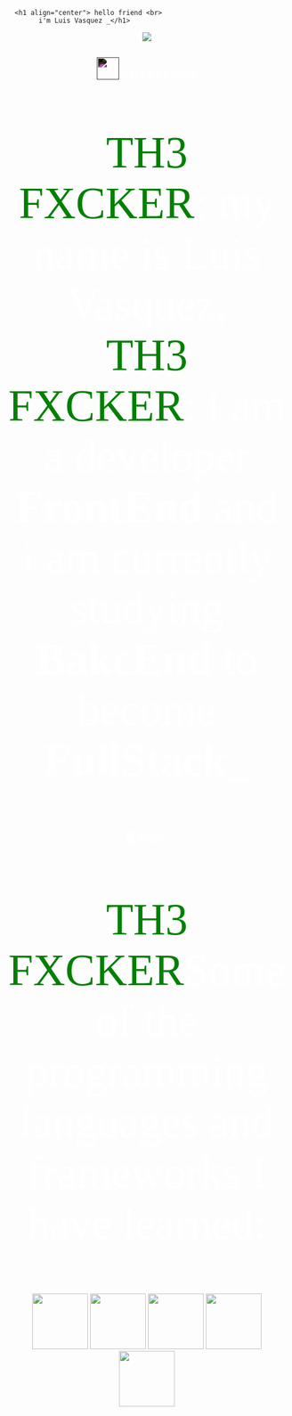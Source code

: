 <!DOCTYPE html>
<html lang="en">
<head>
      <meta charset="UTF-8">
      <meta http-equiv="X-UA-Compatible" content="IE=edge">
      <meta name="viewport" content="width=device-width, initial-scale=1.0">
      <link href="https://fonts.googleapis.com/css?family=Source+Code+Pro" rel="stylesheet">
</head>
<body>
      
      <h1 align="center"> hello friend <br>
            i'm Luis Vasquez _</h1>
<p align="center"><img src="https://c.tenor.com/2rbXXbmEAjMAAAAC/fsociety-code.gif"/></p>

<h2 align="center" style="font-family: Source Code Pro; color: white"><img style="-webkit-filter: invert(100%);
      filter: invert(100%);" src="https://img.icons8.com/ios/512/fsociety-qr.png" width="40px" height="40px" alt=""> TH3 FXCKER</h2>

<p align="center" style="color: white;
font-family: Source Code Pro;
padding-left: px;
font-size: 2vmax;"><span style="color: green;">TH3 FXCKER</span>: my name is Luis Vasquez,</br><span style="color: green;">TH3 FXCKER</span>: i am a developer <strong>FrontEnd</strong> and i am currently studying <strong>BakcEnd</strong> to become <strong>FullStack</strong>_

<h2 align="center" style="color: white;">🖥️ Skills</h2>
<p align="center" style="color: white;
font-family: Source Code Pro;
padding-left: px;
font-size: 2vmax;"><span style="color: green;">TH3 FXCKER</span>Some of the programming languages ​​and frameworks I have learned:</p>
    <div align="center">
      <img src="https://lenguajejs.com/assets/logo.svg" height="100">
      <img src="https://upload.wikimedia.org/wikipedia/commons/thumb/d/d9/Node.js_logo.svg/1200px-Node.js_logo.svg.png" height="100">
      <img src="https://upload.wikimedia.org/wikipedia/commons/thumb/c/cf/Angular_full_color_logo.svg/1200px-Angular_full_color_logo.svg.png" height="100">
      <img src="https://upload.wikimedia.org/wikipedia/commons/thumb/4/47/React.svg/800px-React.svg.png" height="100">
      <img src="https://victorroblesweb.es/wp-content/uploads/2016/11/mongodb.png" height="100">
      <!-- <img src="https://seeklogo.com/images/D/dart-logo-FDA1939EC4-seeklogo.com.png" height="100">
      <img src="https://www.rust-lang.org/logos/rust-logo-256x256.png" height="100">
      <img src="https://cdn.jsdelivr.net/npm/programming-languages-logos/src/kotlin/kotlin.png" height="100"> -->
    </div>



      
      

</body>
</html>